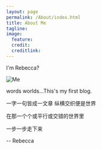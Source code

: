 ```yaml
---
layout: page
permalink: /About/index.html
title: About Me
tagline:   
image:
  feature:   
  credit: 
  creditlink: 
---
```


I'm Rebecca?

![Me](http://i.imgur.com/goxWOtk.png)

words worlds...This's my first blog.

一字一句皆成一文章 纵横交织便是世界   

在那一个个或平行或交错的世界里 

一步一步走下来

-- Rebecca

